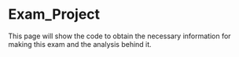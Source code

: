 # Exam_Project
This page will show the code to obtain the necessary information for making this exam and the analysis behind it.

